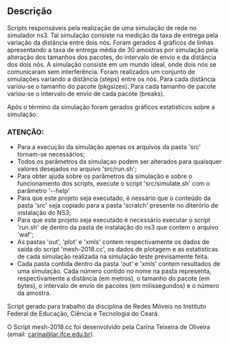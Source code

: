 ## Descrição
Scripts responsáveis pela realização de uma simulação de rede no simulador ns3.
Tal simulação consiste na medição da taxa de entrega pela variação da
distância entre dois nós. Foram gerados 4 gráficos de linhas apresentando a
taxa de entrega média de 30 amostras por simulação pela alteração dos 
tamanhos dos pacotes, do intervalo de envio e da distância dos dois nós.
A simulação consiste em um mundo ideal, onde dois nós se comunicaram sem interferência.
Foram realizados um conjunto de simulações variando a distãncia (steps) entre os nós.
Para cada distância variou-se o tamanho do pacote (pkgsizes).
Para cada tamanho de pacote variou-se o intervalo de envio de cada pacote (breaks).

Após o término da simulação foram gerados gráficos estatisticos sobre a simulação.

### ATENÇÃO:
* Para a execução da simulação apenas os arquivos da pasta 'src' tornam-se necessários;
* Todos os parâmetros da simulaçao podem ser alterados para quaisquer valores desejados no arquivo 'src/run.sh';
* Para obter ajuda sobre os parâmetros da simulação e sobre o funcionamento dos scripts, execute o script 'src/simulate.sh' com o parâmetro '--help'
* Para que este projeto seja executado, é nessário que o conteúdo da pasta 'src' seja copiado para a pasta 'scratch' presente no diterório de instalação do NS3;
* Para que este projeto seja executado é necessário executar o script 'run.sh' de dentro da pasta de instalação do ns3 que contem o arquivo 'waf';
* As pastas 'out', 'plot' e 'xmls' contem respectivamente os dados de saída do script 'mesh-2018.cc', os dados de plotagem e as estatisticas de cada simulação realizada na simulação teste previsamente feita.
* Cada pasta contida dentro da pasta 'out' e 'xmls' contem resultados de uma simulação. Cada número contido no nome na pasta representa, respectivamente a distância (em metros), o tamanho do pacote (em bytes), o intervalo de envio de pacotes (em milissegundos) e o número da amostra.

Script gerado para trabalho da disciplina de Redes Móveis no Instituto Federal de Educação, Ciência e Tecnologia do Ceará.

O Script mesh-2018.cc foi desenvolvido pela Carina Teixeira de Oliveira (email: carina@lar.ifce.edu.br).
